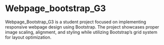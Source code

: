 # Webpage_bootstrap_G3
Webpage_Bootstrap_G3 is a student project focused on implementing responsive webpage design using Bootstrap. The project showcases proper image scaling, alignment, and styling while utilizing Bootstrap’s grid system for layout optimization.
